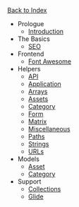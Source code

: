 <a href="/{{version}}" class="rounded-full bg-charcoal-darker text-charcoal-lighter text-center text-sm font-bold hover:text-charcoal-lightest w-full px-4 py-1 block">Back to Index</a>

- Prologue
  - [Introduction](/{{version}}/reference/introduction)
- The Basics
  - [SEO](/{{version}}/reference/seo)
- Frontend
  - [Font Awesome](/{{version}}/reference/fontawesome)
- Helpers
  - [API](/{{version}}/reference/api-helpers)
  - [Application](/{{version}}/reference/application-helpers)
  - [Arrays](/{{version}}/reference/array-helpers)
  - [Assets](/{{version}}/reference/asset-helpers)
  - [Category](/{{version}}/reference/category-helpers)
  - [Form](/{{version}}/reference/form-helpers)
  - [Matrix](/{{version}}/reference/matrix-helpers)
  - [Miscellaneous](/{{version}}/reference/miscellaneous-helpers)
  - [Paths](/{{version}}/reference/path-helpers)
  - [Strings](/{{version}}/reference/string-helpers)
  - [URLs](/{{version}}/reference/url-helpers)
- Models
  - [Asset](/{{version}}/reference/asset-model)
  - [Category](/{{version}}/reference/category-model)
- Support
  - [Collections](/{{version}}/reference/collections)
  - [Glide](/{{version}}/reference/glide)
